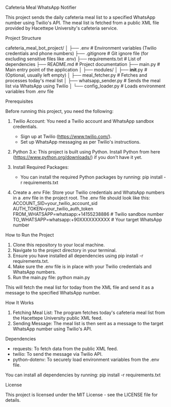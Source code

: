 Cafeteria Meal WhatsApp Notifier

This project sends the daily cafeteria meal list to a specified WhatsApp number using Twilio's API. The meal list is fetched from a public XML file provided by Hacettepe University's cafeteria service.

Project Structure

cafeteria_meal_bot_project/
│
├── .env                  # Environment variables (Twilio credentials and phone numbers)
├── .gitignore            # Git ignore file (for excluding sensitive files like .env)
├── requirements.txt      # List of dependencies
├── README.md             # Project documentation
├── main.py               # Main entry point of the application
│
├── modules/
│   ├── __init__.py       # (Optional, usually left empty)
│   ├── meal_fetcher.py   # Fetches and processes today's meal list
│   ├── whatsapp_sender.py # Sends the meal list via WhatsApp using Twilio
│   └── config_loader.py  # Loads environment variables from .env file

Prerequisites

Before running this project, you need the following:

1. Twilio Account: You need a Twilio account and WhatsApp sandbox credentials.
   - Sign up at Twilio (https://www.twilio.com/).
   - Set up WhatsApp messaging as per Twilio's instructions.

2. Python 3.x: This project is built using Python. Install Python from here (https://www.python.org/downloads/) if you don't have it yet.

3. Install Required Packages:
   - You can install the required Python packages by running:
   pip install -r requirements.txt

4. Create a .env File: Store your Twilio credentials and WhatsApp numbers in a .env file in the project root. The .env file should look like this:
   ACCOUNT_SID=your_twilio_account_sid
   AUTH_TOKEN=your_twilio_auth_token
   FROM_WHATSAPP=whatsapp:+14155238886  # Twilio sandbox number
   TO_WHATSAPP=whatsapp:+90XXXXXXXXXX  # Your target WhatsApp number

How to Run the Project

1. Clone this repository to your local machine.
2. Navigate to the project directory in your terminal.
3. Ensure you have installed all dependencies using pip install -r requirements.txt.
4. Make sure the .env file is in place with your Twilio credentials and WhatsApp numbers.
5. Run the main.py file:
   python main.py

This will fetch the meal list for today from the XML file and send it as a message to the specified WhatsApp number.

How It Works

1. Fetching Meal List: The program fetches today's cafeteria meal list from the Hacettepe University public XML feed.
2. Sending Message: The meal list is then sent as a message to the target WhatsApp number using Twilio's API.

Dependencies

- requests: To fetch data from the public XML feed.
- twilio: To send the message via Twilio API.
- python-dotenv: To securely load environment variables from the .env file.

You can install all dependencies by running:
pip install -r requirements.txt

License

This project is licensed under the MIT License - see the LICENSE file for details.
